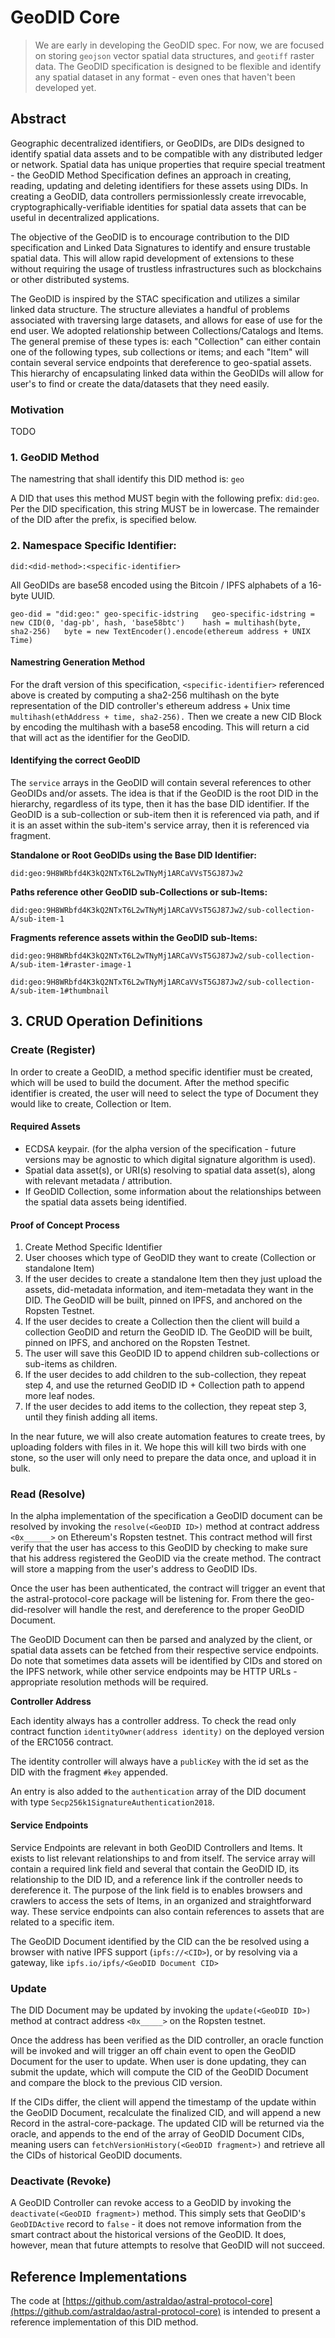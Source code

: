 # GeoDID Core

> We are early in developing the GeoDID spec. For now, we are focused on storing `geojson` vector spatial data structures, and `geotiff` raster data. The GeoDID specification is designed to be flexible and identify any spatial dataset in any format - even ones that haven't been developed yet.

## **Abstract**

Geographic decentralized identifiers, or GeoDIDs, are DIDs designed to identify spatial data assets and to be compatible with any distributed ledger or network. Spatial data has unique properties that require special treatment - the GeoDID Method Specification defines an approach in creating, reading, updating and deleting identifiers for these assets using DIDs. In creating a GeoDID, data controllers permissionlessly create irrevocable, cryptographically-verifiable identities for spatial data assets that can be useful in decentralized applications.

The objective of the GeoDID is to encourage contribution to the DID specification and Linked Data Signatures to identify and ensure trustable spatial data. This will allow rapid development of extensions to these without requiring the usage of trustless infrastructures such as blockchains or other distributed systems.

The GeoDID is inspired by the STAC specification and utilizes a similar linked data structure. The structure alleviates a handful of problems associated with traversing large datasets, and allows for ease of use for the end user. We adopted relationship between Collections/Catalogs and Items. The general premise of these types is: each "Collection" can either contain one of the following types, sub collections or items; and each "Item" will contain several service endpoints that dereference to geo-spatial assets. This hierarchy of encapsulating linked data within the GeoDIDs will allow for user's to find or create the data/datasets that they need easily.

### Motivation

TODO

### 1. GeoDID Method

The namestring that shall identify this DID method is: `geo`

A DID that uses this method MUST begin with the following prefix: `did:geo`. Per the DID specification, this string MUST be in lowercase. The remainder of the DID after the prefix, is specified below.

### 2. Namespace Specific Identifier:

`did:<did-method>:<specific-identifier>`

All GeoDIDs are base58 encoded using the Bitcoin / IPFS alphabets of a 16-byte UUID. 

`geo-did = "did:geo:" geo-specific-idstring  
geo-specific-idstring = new CID(0, 'dag-pb', hash, 'base58btc')   
hash = multihash(byte, sha2-256)  
byte = new TextEncoder().encode(ethereum address + UNIX Time)`

#### Namestring Generation Method

For the draft version of this specification, `<specific-identifier>` referenced above is created by computing a sha2-256 multihash on the byte representation of the DID controller's ethereum address + Unix time `multihash(ethAddress + time, sha2-256).` Then we create a new CID Block by encoding the multihash with a base58 encoding. This will return a cid that will act as the identifier for the GeoDID. 

#### Identifying the correct GeoDID 

The `service` arrays in the GeoDID will contain several references to other GeoDIDs and/or assets. The idea is that if the GeoDID is the root DID in the hierarchy, regardless of its type, then it has the base DID identifier. If the GeoDID is a sub-collection or sub-item then it is referenced via path, and if it is an asset within the sub-item's service array, then it is referenced via fragment.

**Standalone or Root GeoDIDs using the Base DID Identifier:**

`did:geo:9H8WRbfd4K3kQ2NTxT6L2wTNyMj1ARCaVVsT5GJ87Jw2`

**Paths reference other GeoDID sub-Collections or sub-Items:**

`did:geo:9H8WRbfd4K3kQ2NTxT6L2wTNyMj1ARCaVVsT5GJ87Jw2/sub-collection-A/sub-item-1`

**Fragments reference assets within the GeoDID sub-Items:**

`did:geo:9H8WRbfd4K3kQ2NTxT6L2wTNyMj1ARCaVVsT5GJ87Jw2/sub-collection-A/sub-item-1#raster-image-1`

`did:geo:9H8WRbfd4K3kQ2NTxT6L2wTNyMj1ARCaVVsT5GJ87Jw2/sub-collection-A/sub-item-1#thumbnail`

## 3. CRUD Operation Definitions

### Create \(Register\)

In order to create a GeoDID, a method specific identifier must be created, which will be used to build the document. After the method specific identifier is created, the user will need to select the type of Document they would like to create, Collection or Item. 

#### Required Assets

* ECDSA keypair. \(for the alpha version of the specification - future versions may be agnostic to which digital signature algorithm is used\).
* Spatial data asset\(s\), or URI\(s\) resolving to spatial data asset\(s\), along with relevant metadata / attribution.
* If GeoDID Collection, some information about the relationships between the spatial data assets being identified.

#### Proof of Concept Process

1. Create Method Specific Identifier
2. User chooses which type of GeoDID they want to create \(Collection or standalone Item\)
3. If the user decides to create a standalone Item then they just upload the assets, did-metadata information, and item-metadata they want in the DID. The GeoDID will be built, pinned on IPFS, and anchored on the Ropsten Testnet.
4. If the user decides to create a Collection then the client will build a collection GeoDID and return the GeoDID ID. The GeoDID will be built, pinned on IPFS, and anchored on the Ropsten Testnet.
5. The user will save this GeoDID ID to append children sub-collections or sub-items as children. 
6. If the user decides to add children to the sub-collection, they repeat step 4, and use the returned GeoDID ID + Collection path to append more leaf nodes.
7. If the user decides to add items to the collection, they repeat step 3, until they finish adding all items. 

In the near future, we will also create automation features to create trees, by uploading folders with files in it. We hope this will kill two birds with one stone, so the user will only need to prepare the data once, and upload it in bulk. 

### Read \(Resolve\)

In the alpha implementation of the specification a GeoDID document can be resolved by invoking the `resolve(<GeoDID ID>)` method at contract address `<0x______>` on Ethereum's Ropsten testnet. This contract method will first verify that the user has access to this GeoDID by checking to make sure that his address registered the GeoDID via the create method. The contract will store a mapping from the user's address  to GeoDID IDs.  

Once the user has been authenticated, the contract will trigger an event that the astral-protocol-core package will be listening for. From there the geo-did-resolver will handle the rest, and dereference to the proper GeoDID Document. 

The GeoDID Document can then be parsed and analyzed by the client, or spatial data assets can be fetched from their respective service endpoints. Do note that sometimes data assets will be identified by CIDs and stored on the IPFS network, while other service endpoints may be HTTP URLs - appropriate resolution methods will be required.

**Controller Address**

Each identity always has a controller address. To check the read only contract function `identityOwner(address identity)` on the deployed version of the ERC1056 contract.

The identity controller will always have a `publicKey` with the id set as the DID with the fragment `#key` appended.

An entry is also added to the `authentication` array of the DID document with type `Secp256k1SignatureAuthentication2018`.

#### Service Endpoints

Service Endpoints are relevant in both GeoDID Controllers and Items. It exists to list relevant relationships to and from itself. The service array will contain a required link field and several  that contain the GeoDID ID, its relationship to the DID ID, and a reference link if the controller needs to dereference it. The purpose of the link field is to enables browsers and crawlers to access the sets of Items, in an organized and straightforward way. These service endpoints can also contain references to assets that are related to a specific item.  

The GeoDID Document identified by the CID can the be resolved using a browser with native IPFS support \(`ipfs://<CID>`\), or by  resolving via a gateway, like `ipfs.io/ipfs/<GeoDID Document CID>`

### Update

The DID Document may be updated by invoking the `update(<GeoDID ID>)` method at contract address `<0x_____>` on the Ropsten testnet.  

Once the address has been verified as the DID controller, an oracle function will be invoked and will trigger an off chain event to open the GeoDID Document for the user to update. When user is done updating, they can submit the update, which will compute the CID of the GeoDID Document and compare the block to the previous CID version. 

If the CIDs differ, the client will append the timestamp of the update within the GeoDID Document, recalculate the finalized CID, and will append a new Record in the astral-core-package. The updated CID will be returned via the oracle, and appends to the end of the array of GeoDID Document CIDs, meaning users can `fetchVersionHistory(<GeoDID fragment>)` and retrieve all the CIDs of historical GeoDID documents. 

### Deactivate \(Revoke\)

A GeoDID Controller can revoke access to a GeoDID by invoking the `deactivate(<GeoDID fragment>)` method. This simply sets that GeoDID's `GeoDIDActive` record to `false` - it does not remove information from the smart contract about the historical versions of the GeoDID. It does, however, mean that future attempts to resolve that GeoDID will not succeed. 

## Reference Implementations

The code at [https://github.com/astraldao/astral-protocol-core](https://github.com/astraldao/astral-protocol-core) is intended to present a reference implementation of this DID method.  






